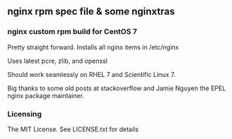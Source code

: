 <h2>nginx rpm spec file & some nginxtras</h2>

<h3>nginx custom rpm build for CentOS 7</h3>
<p>Pretty straight forward. Installs all nginx items in /etc/nginx</p>
<p>Uses latest pcre, zlib, and openssl</p>
<p>Should work seamlessly on RHEL 7 and Scientific Linux 7.</p>
<p>Big thanks to some old posts at stackoverflow and Jamie Nguyen the EPEL nginx package maintainer.</p>

<h3>Licensing</h3>
<p>The MIT License.  See LICENSE.txt for details</p>

